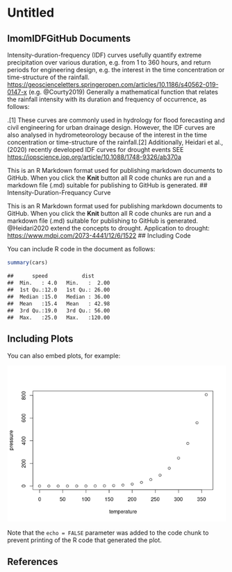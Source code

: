 Untitled
================

## lmomIDFGitHub Documents

Intensity-duration-frequency (IDF) curves usefully quantify extreme
precipitation over various duration, e.g. from 1 to 360 hours, and
return periods for engineering design, e.g. the interest in the time
concentration or time-structure of the rainfall.
<https://geoscienceletters.springeropen.com/articles/10.1186/s40562-019-0147-x>
(e.g. @Courty2019) Generally a mathematical function that relates the
rainfall intensity with its duration and frequency of occurrence, as
follows:

.\[1\] These curves are commonly used in hydrology for flood forecasting
and civil engineering for urban drainage design. However, the IDF curves
are also analysed in hydrometeorology because of the interest in the
time concentration or time-structure of the rainfall.\[2\] Additionally,
Heidari et al., (2020) recently developed IDF curves for drought events
SEE <https://iopscience.iop.org/article/10.1088/1748-9326/ab370a>

This is an R Markdown format used for publishing markdown documents to
GitHub. When you click the **Knit** button all R code chunks are run and
a markdown file (.md) suitable for publishing to GitHub is generated. ##
Intensity-Duration-Frequancy Curve

This is an R Markdown format used for publishing markdown documents to
GitHub. When you click the **Knit** button all R code chunks are run and
a markdown file (.md) suitable for publishing to GitHub is generated.
@Heidari2020 extend the concepts to drought. Application to drought:
<https://www.mdpi.com/2073-4441/12/6/1522> ## Including Code

You can include R code in the document as follows:

``` r
summary(cars)
```

    ##      speed           dist       
    ##  Min.   : 4.0   Min.   :  2.00  
    ##  1st Qu.:12.0   1st Qu.: 26.00  
    ##  Median :15.0   Median : 36.00  
    ##  Mean   :15.4   Mean   : 42.98  
    ##  3rd Qu.:19.0   3rd Qu.: 56.00  
    ##  Max.   :25.0   Max.   :120.00

## Including Plots

You can also embed plots, for example:

![](README_files/figure-gfm/pressure-1.png)<!-- -->

Note that the `echo = FALSE` parameter was added to the code chunk to
prevent printing of the R code that generated the plot.

## References
